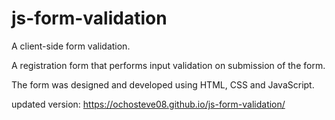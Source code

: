 # js-form-validation

A client-side form validation. 

A registration form that performs input validation on submission of the form.

The form was designed and developed using HTML, CSS and JavaScript.

updated version:  https://ochosteve08.github.io/js-form-validation/
